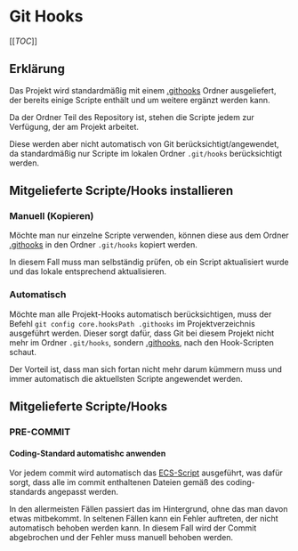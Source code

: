 # Git Hooks

[[_TOC_]]

## Erklärung
Das Projekt wird standardmäßig mit einem [.githooks](../.githooks) Ordner ausgeliefert, der bereits einige
Scripte enthält und um weitere ergänzt werden kann.

Da der Ordner Teil des Repository ist, stehen die Scripte jedem zur Verfügung, der am Projekt arbeitet.

Diese werden aber nicht automatisch von Git berücksichtigt/angewendet, da standardmäßig nur Scripte
im lokalen Ordner `.git/hooks` berücksichtigt werden.

## Mitgelieferte Scripte/Hooks installieren
### Manuell (Kopieren)
Möchte man nur einzelne Scripte verwenden, können diese aus dem Ordner [.githooks](../.githooks) in den
Ordner `.git/hooks` kopiert werden.

In diesem Fall muss man selbständig prüfen, ob ein Script aktualisiert wurde und das lokale entsprechend
aktualisieren.

### Automatisch
Möchte man alle Projekt-Hooks automatisch berücksichtigen, muss der Befehl `git config core.hooksPath .githooks`
im Projektverzeichnis ausgeführt werden. Dieser sorgt dafür, dass Git bei diesem Projekt nicht mehr im Ordner
`.git/hooks`, sondern [.githooks](../.githooks), nach den Hook-Scripten schaut.

Der Vorteil ist, dass man sich fortan nicht mehr darum kümmern muss und immer automatisch
die aktuellsten Scripte angewendet werden.

## Mitgelieferte Scripte/Hooks
### PRE-COMMIT
#### Coding-Standard automatishc anwenden
Vor jedem commit wird automatisch das [ECS-Script](coding-standards.md) ausgeführt, was dafür sorgt, dass alle
im commit enthaltenen Dateien gemäß des coding-standards angepasst werden.

In den allermeisten Fällen passiert das im Hintergrund, ohne das man davon etwas mitbekommt.
In seltenen Fällen kann ein Fehler auftreten, der nicht automatisch behoben werden kann. 
In diesem Fall wird der Commit abgebrochen und der Fehler muss manuell behoben werden.
